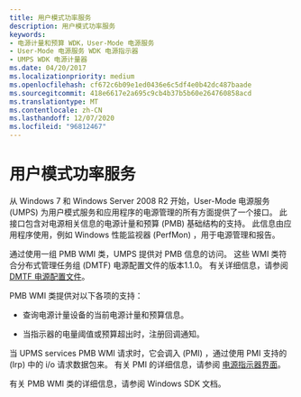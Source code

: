 ```yaml
---
title: 用户模式功率服务
description: 用户模式功率服务
keywords:
- 电源计量和预算 WDK，User-Mode 电源服务
- User-Mode 电源服务 WDK 电源指示器
- UMPS WDK 电源计量器
ms.date: 04/20/2017
ms.localizationpriority: medium
ms.openlocfilehash: cf672c6b09e1ed0436e6c5df4e0b42dc487baade
ms.sourcegitcommit: 418e6617e2a695c9cb4b37b5b60e264760858acd
ms.translationtype: MT
ms.contentlocale: zh-CN
ms.lasthandoff: 12/07/2020
ms.locfileid: "96812467"
---
```

# <a name="user-mode-power-service"></a>用户模式功率服务


从 Windows 7 和 Windows Server 2008 R2 开始，User-Mode 电源服务 (UMPS) 为用户模式服务和应用程序的电源管理的所有方面提供了一个接口。 此接口包含对电源相关信息的电源计量和预算 (PMB) 基础结构的支持。 此信息由应用程序使用，例如 Windows 性能监视器 (PerfMon) ，用于电源管理和报告。

通过使用一组 PMB WMI 类，UMPS 提供对 PMB 信息的访问。 这些 WMI 类符合分布式管理任务组 (DMTF) 电源配置文件的版本1.1.0。 有关详细信息，请参阅 [DMTF 电源配置文件](https://go.microsoft.com/fwlink/p/?linkid=145048)。

PMB WMI 类提供对以下各项的支持：

-   查询电源计量设备的当前电源计量和预算信息。

-   当指示器的电量阈值或预算超出时，注册回调通知。

当 UPMS services PMB WMI 请求时，它会调入 (PMI) ，通过使用 PMI 支持的 (Irp) 中的 i/o 请求数据包来。 有关 PMI 的详细信息，请参阅 [电源指示器界面](power-meter-interface.md)。

有关 PMB WMI 类的详细信息，请参阅 Windows SDK 文档。

 

 




